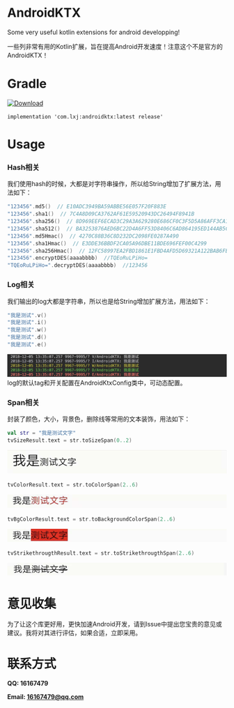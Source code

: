 # AndroidKTX
Some very useful kotlin extensions for android developping!

一些列非常有用的Kotlin扩展，旨在提高Android开发速度！注意这个不是官方的AndroidKTX！

# Gradle
[![Download](https://api.bintray.com/packages/li-xiaojun/jrepo/androidktx/images/download.svg)](https://bintray.com/li-xiaojun/jrepo/androidktx/_latestVersion)

```
implementation 'com.lxj:androidktx:latest release'
```


# Usage

### Hash相关
我们使用hash的时候，大都是对字符串操作，所以给String增加了扩展方法，用法如下：
```kotlin
"123456".md5()  // E10ADC3949BA59ABBE56E057F20F883E
"123456".sha1()  // 7C4A8D09CA3762AF61E59520943DC26494F8941B
"123456".sha256()  // 8D969EEF6ECAD3C29A3A629280E686CF0C3F5D5A86AFF3CA12020C923ADC6C92
"123456".sha512()  // BA3253876AED6BC22D4A6FF53D8406C6AD864195ED144AB5C87621B6C233B548BAEAE6956DF346EC8C17F5EA10F35EE3CBC514797ED7DDD3145464E2A0BAB413
"123456".md5Hmac()  // 4270C88B36C8D232DC2098FE0287A490
"123456".sha1Hmac()  // E3DDE36BBDF2CA05A96DBE11BDE696FEF00C4299
"123456".sha256Hmac()  // 12FC58997EA2FBD1861E1FBD4AFD5D69321A122BAB6FBD1695A2820B42D7F7B8
"123456".encryptDES(aaaabbbb)  //TQEoRuLPiHo=
"TQEoRuLPiHo=".decryptDES(aaaabbbb)  //123456
```


### Log相关
我们输出的log大都是字符串，所以也是给String增加扩展方法，用法如下：
```kotlin
"我是测试".v()
"我是测试".i()
"我是测试".w()
"我是测试".d()
"我是测试".e()
```
![weather_humidity](imgs/log.png)
log的默认tag和开关配置在AndroidKtxConfig类中，可动态配置。


### Span相关
封装了颜色，大小，背景色，删除线等常用的文本装饰，用法如下：
```kotlin
val str = "我是测试文字"
tvSizeResult.text = str.toSizeSpan(0..2)
```
![weather_humidity](imgs/size_span.png)

```kotlin
tvColorResult.text = str.toColorSpan(2..6)
```
![weather_humidity](imgs/color_span.png)

```kotlin
tvBgColorResult.text = str.toBackgroundColorSpan(2..6)
```
![weather_humidity](imgs/bg_color_span.png)

```kotlin
tvStrikethrougthResult.text = str.toStrikethrougthSpan(2..6)
```
![weather_humidity](imgs/strikethrough_span.png)


# 意见收集
为了让这个库更好用，更快加速Android开发，请到Issue中提出您宝贵的意见或建议。我将对其进行评估，如果合适，立即采用。


# 联系方式
**QQ: 16167479**

**Email: 16167479@qq.com**